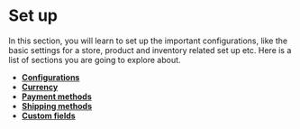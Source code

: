 # Set up

In this section, you will learn to set up the important configurations, like the basic settings for a store, product and inventory related set up etc. Here is a list of sections you are going to explore about.

* **[Configurations](./assets/images/http://j2store.gitbooks.io/user-guide/content/configuration.html)**
* **[Currency](./assets/images/http://j2store.gitbooks.io/user-guide/content/currency.html)**
* **[Payment methods](./assets/images/http://j2store.gitbooks.io/user-guide/content/payment_methods.html)**
* **[Shipping methods](./assets/images/http://j2store.gitbooks.io/user-guide/content/shipping_methods.html)**
* **[Custom fields](./assets/images/http://j2store.gitbooks.io/user-guide/content/custom_fields.html)**
